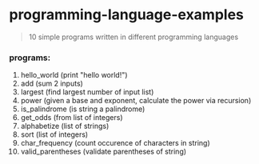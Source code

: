 # programming-language-examples
> 10 simple programs written in different programming languages

### programs:
1. hello_world (print "hello world!")
2. add (sum 2 inputs)
3. largest (find largest number of input list)
4. power (given a base and exponent, calculate the power via recursion)
5. is_palindrome (is string a palindrome)
6. get_odds (from list of integers)
7. alphabetize (list of strings)
8. sort (list of integers)
9. char_frequency (count occurence of characters in string)
10. valid_parentheses (validate parentheses of string)




